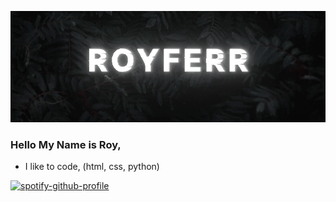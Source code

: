 ![royferr](https://github.com/royferr/royferr/blob/main/standard.gif)
### Hello My Name is Roy,
* I like to code, (html, css, python)

[![spotify-github-profile](https://spotify-github-profile.vercel.app/api/view?uid=31c35kgaxrzq6uz34pzem25tvuxm&cover_image=true&theme=default&show_offline=false&background_color=121212&interchange=false&bar_color=73ff57&bar_color_cover=true)](https://spotify-github-profile.vercel.app/api/view?uid=31c35kgaxrzq6uz34pzem25tvuxm&redirect=true)

